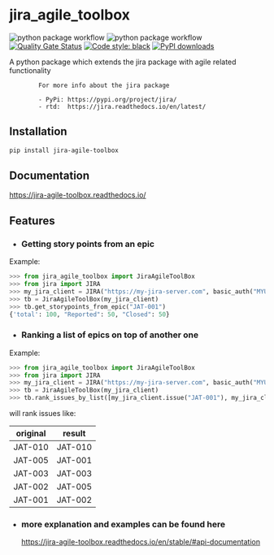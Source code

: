 # jira_agile_toolbox

![python package workflow](https://github.com/studioj/jira-agile-toolbox/actions/workflows/python-publish.yml/badge.svg)
![python package workflow](https://github.com/studioj/jira-agile-toolbox/actions/workflows/python-package.yml/badge.svg)
[![Quality Gate Status](https://sonarcloud.io/api/project_badges/measure?project=studioj_jira-agile-toolbox&metric=alert_status)](https://sonarcloud.io/dashboard?id=studioj_jira-agile-toolbox)
<a href="https://github.com/psf/black"><img alt="Code style: black" src="https://img.shields.io/badge/code%20style-black-000000.svg"></a>
[![PyPI downloads](https://img.shields.io/pypi/dm/jira-agile-toolbox.svg)](https://pypistats.org/packages/jira-agile-toolbox)


A python package which extends the jira package with agile related functionality

            For more info about the jira package
            
            - PyPi: https://pypi.org/project/jira/
            - rtd:  https://jira.readthedocs.io/en/latest/

## Installation
```bash
pip install jira-agile-toolbox
```

## Documentation
https://jira-agile-toolbox.readthedocs.io/

## Features

- ### Getting story points from an epic

Example:
```python
>>> from jira_agile_toolbox import JiraAgileToolBox
>>> from jira import JIRA
>>> my_jira_client = JIRA("https://my-jira-server.com", basic_auth("MYUSERNAME","MYPASSWORD")
>>> tb = JiraAgileToolBox(my_jira_client)
>>> tb.get_storypoints_from_epic("JAT-001")
{'total': 100, "Reported": 50, "Closed": 50}
```

- ### Ranking a list of epics on top of another one

Example:
```python
>>> from jira_agile_toolbox import JiraAgileToolBox
>>> from jira import JIRA
>>> my_jira_client = JIRA("https://my-jira-server.com", basic_auth("MYUSERNAME","MYPASSWORD")
>>> tb = JiraAgileToolBox(my_jira_client)
>>> tb.rank_issues_by_list([my_jira_client.issue("JAT-001"), my_jira_client.issue("JAT-003")], my_jira_client.issue("JAT-005"))
```

will rank issues like:

| original | result |
| -------- | ------ |
| JAT-010 | JAT-010
| JAT-005 | JAT-001
| JAT-003 | JAT-003 
| JAT-002 | JAT-005
| JAT-001 | JAT-002

- ### more explanation and examples can be found here
    
    https://jira-agile-toolbox.readthedocs.io/en/stable/#api-documentation